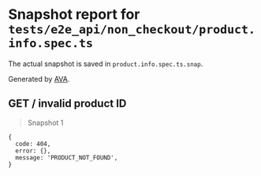 # Snapshot report for `tests/e2e_api/non_checkout/product.info.spec.ts`

The actual snapshot is saved in `product.info.spec.ts.snap`.

Generated by [AVA](https://ava.li).

## GET / invalid product ID

> Snapshot 1

    {
      code: 404,
      error: {},
      message: 'PRODUCT_NOT_FOUND',
    }

